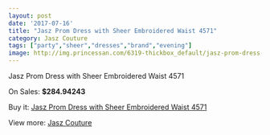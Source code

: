 ```yaml
---
layout: post
date: '2017-07-16'
title: "Jasz Prom Dress with Sheer Embroidered Waist 4571"
category: Jasz Couture
tags: ["party","sheer","dresses","brand","evening"]
image: http://img.princessan.com/6319-thickbox_default/jasz-prom-dress-with-sheer-embroidered-waist-4571.jpg
---
```

Jasz Prom Dress with Sheer Embroidered Waist 4571

On Sales: **$284.94243**
<a href="https://www.princessan.com/en/jasz-couture/2908-jasz-prom-dress-with-sheer-embroidered-waist-4571.html"><amp-img layout="responsive" width="600" height="600" src="//img.princessan.com/6319-thickbox_default/jasz-prom-dress-with-sheer-embroidered-waist-4571.jpg" alt="Jasz Prom Dress with Sheer Embroidered Waist 4571 0" /></a>
<a href="https://www.princessan.com/en/jasz-couture/2908-jasz-prom-dress-with-sheer-embroidered-waist-4571.html"><amp-img layout="responsive" width="600" height="600" src="//img.princessan.com/6320-thickbox_default/jasz-prom-dress-with-sheer-embroidered-waist-4571.jpg" alt="Jasz Prom Dress with Sheer Embroidered Waist 4571 1" /></a>

Buy it: [Jasz Prom Dress with Sheer Embroidered Waist 4571](https://www.princessan.com/en/jasz-couture/2908-jasz-prom-dress-with-sheer-embroidered-waist-4571.html "Jasz Prom Dress with Sheer Embroidered Waist 4571")

View more: [Jasz Couture](https://www.princessan.com/en/24-jasz-couture "Jasz Couture")